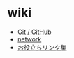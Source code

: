 # wiki

- [Git / GitHub](https://github.com/kobe-pablo/wiki/blob/main/docs/git-and-github.md)
-  [network](https://github.com/kobe-pablo/wiki/blob/main/docs/network.md)
- [お役立ちリンク集](https://github.com/kobe-pablo/wiki/blob/main/docs/awesome-articles.md)

